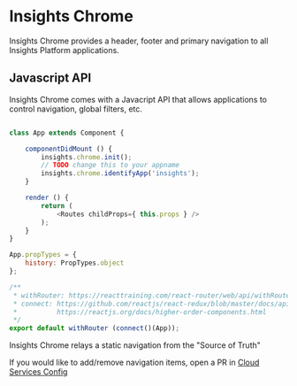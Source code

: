 # Insights Chrome

Insights Chrome provides a header, footer and primary navigation to all Insights Platform applications.

## Javascript API

Insights Chrome comes with a Javacript API that allows applications to control navigation, global filters, etc.

```js

class App extends Component {

    componentDidMount () {
        insights.chrome.init();
        // TODO change this to your appname
        insights.chrome.identifyApp('insights');
    }

    render () {
        return (
            <Routes childProps={ this.props } />
        );
    }
}

App.propTypes = {
    history: PropTypes.object
};

/**
 * withRouter: https://reacttraining.com/react-router/web/api/withRouter
 * connect: https://github.com/reactjs/react-redux/blob/master/docs/api.md
 *          https://reactjs.org/docs/higher-order-components.html
 */
export default withRouter (connect()(App));
```

Insights Chrome relays a static navigation from the "Source of Truth"

If you would like to add/remove navigation items, open a PR in [Cloud Services Config](https://github.com/RedHatInsights/cloud-services-config)
